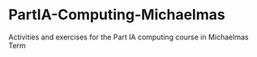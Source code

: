 # PartIA-Computing-Michaelmas
Activities and exercises for the Part IA computing course in Michaelmas Term
